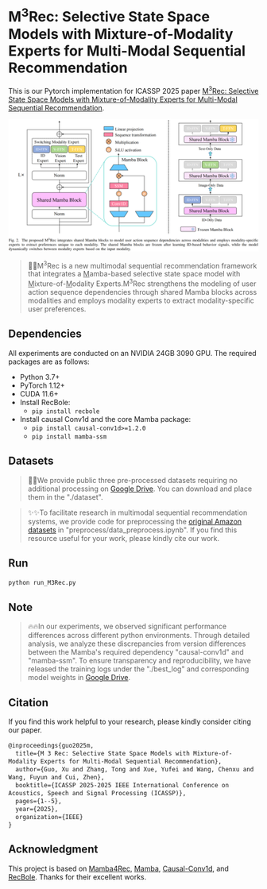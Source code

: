 # M<sup>3</sup>Rec: Selective State Space Models with Mixture-of-Modality Experts for Multi-Modal Sequential Recommendation


This is our Pytorch implementation for ICASSP 2025 paper [M<sup>3</sup>Rec: Selective State Space Models with Mixture-of-Modality Experts for Multi-Modal Sequential Recommendation]().
<p align="center">
<img src="./img/Framework.png" alt="M3Rec" />
</p>

> 🚀🚀M<sup>3</sup>Rec is a new multimodal sequential recommendation framework that integrates a <u>M</u>amba-based selective state space model with <u>M</u>ixture-of-<u>M</u>odality Experts.M<sup>3</sup>Rec strengthens the modeling of user action sequence dependencies through shared Mamba blocks across modalities and employs modality experts to extract modality-specific user preferences. 

<h2>Dependencies </h2>

All experiments are conducted on an NVIDIA 24GB 3090 GPU. The required packages are as follows:
* Python 3.7+
* PyTorch 1.12+
* CUDA 11.6+
* Install RecBole:
  * `pip install recbole`
* Install causal Conv1d and the core Mamba package:
  * `pip install causal-conv1d>=1.2.0`
  * `pip install mamba-ssm`

<h2>Datasets</h2>

> 📢📢We provide public three pre-processed datasets requiring no additional processing on [Google Drive](https://drive.google.com/drive/folders/1OzJ_5zLaP-5feF6otRDlDsMLWxci3syL?usp=drive_link). You can download and place them in the "./dataset". 

>✨✨To facilitate research in multimodal sequential recommendation systems, we provide code for preprocessing the [original Amazon datasets](http://jmcauley.ucsd.edu/data/amazon/links.html) in "preprocess/data_preprocess.ipynb". If you find this resource useful for your work, please kindly cite our work. 

<h2>Run</h2>

```python run_M3Rec.py```

<h2>Note</h2>

> 🔥🔥In our experiments, we observed significant performance differences across different python environments. Through detailed analysis, we analyze these discrepancies from version differences between the Mamba's required dependency "causal-conv1d" and "mamba-ssm". To ensure transparency and reproducibility, we have released the training logs under the "./best_log" and corresponding model weights in [Google Drive](https://drive.google.com/drive/folders/1YHZKPOb10yw2zHVPkSFCQcSUQseIngF6?usp=drive_link).


## Citation

If you find this work helpful to your research, please kindly consider citing our paper.


```
@inproceedings{guo2025m,
  title={M 3 Rec: Selective State Space Models with Mixture-of-Modality Experts for Multi-Modal Sequential Recommendation},
  author={Guo, Xu and Zhang, Tong and Xue, Yufei and Wang, Chenxu and Wang, Fuyun and Cui, Zhen},
  booktitle={ICASSP 2025-2025 IEEE International Conference on Acoustics, Speech and Signal Processing (ICASSP)},
  pages={1--5},
  year={2025},
  organization={IEEE}
}
```



## Acknowledgment

This project is based on [Mamba4Rec](https://github.com/chengkai-liu/Mamba4Rec), [Mamba](https://github.com/state-spaces/mamba), [Causal-Conv1d](https://github.com/Dao-AILab/causal-conv1d), and [RecBole](https://github.com/RUCAIBox/RecBole). Thanks for their excellent works.
